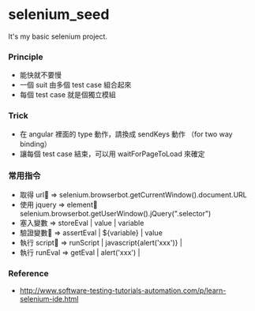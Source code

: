# selenium_seed

It's my basic selenium project.

### Principle

- 能快就不要慢
- 一個 suit 由多個 test case 組合起來
- 每個 test case 就是個獨立模組

### Trick
- 在 angular 裡面的 type 動作，請換成 sendKeys 動作 （for two way binding）
- 讓每個 test case 結束，可以用 waitForPageToLoad 來確定

### 常用指令
- 取得 url => selenium.browserbot.getCurrentWindow().document.URL
- 使用 jquery => element selenium.browserbot.getUserWindow().jQuery(".selector")
- 塞入變數 => storeEval | value | variable
- 驗證變數 => assertEval | ${variable} | value
- 執行 script => runScript | javascript{alert('xxx')} |
- 執行 runEval => getEval | alert('xxx') |
	
### Reference
- http://www.software-testing-tutorials-automation.com/p/learn-selenium-ide.html
